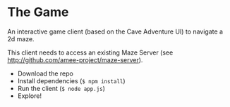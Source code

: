 # The Game

An interactive game client (based on the Cave Adventure UI) to navigate a 2d maze.

This client needs to access an existing Maze Server (see http://github.com/amee-project/maze-server).

 * Download the repo
 * Install dependencies (`$ npm install`)
 * Run the client (`$ node app.js`)
 * Explore!

